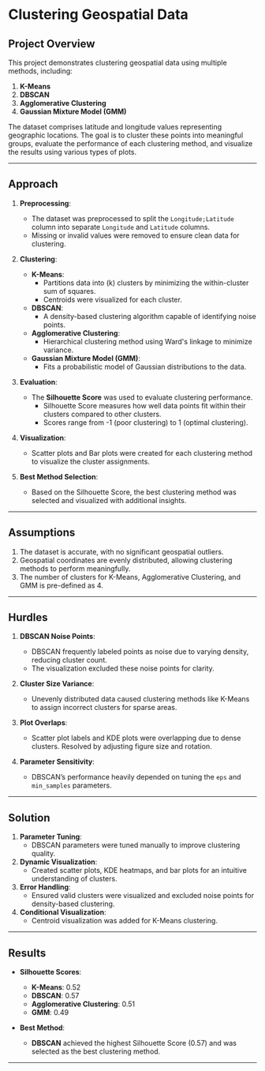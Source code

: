 # Clustering Geospatial Data

## Project Overview
This project demonstrates clustering geospatial data using multiple methods, including:
1. **K-Means**
2. **DBSCAN**
3. **Agglomerative Clustering**
4. **Gaussian Mixture Model (GMM)**

The dataset comprises latitude and longitude values representing geographic locations. The goal is to cluster these points into meaningful groups, evaluate the performance of each clustering method, and visualize the results using various types of plots.

---

## Approach
1. **Preprocessing**:
   - The dataset was preprocessed to split the `Longitude;Latitude` column into separate `Longitude` and `Latitude` columns.
   - Missing or invalid values were removed to ensure clean data for clustering.

2. **Clustering**:
   - **K-Means**:
     - Partitions data into \(k\) clusters by minimizing the within-cluster sum of squares.
     - Centroids were visualized for each cluster.
   - **DBSCAN**:
     - A density-based clustering algorithm capable of identifying noise points.
   - **Agglomerative Clustering**:
     - Hierarchical clustering method using Ward's linkage to minimize variance.
   - **Gaussian Mixture Model (GMM)**:
     - Fits a probabilistic model of Gaussian distributions to the data.

3. **Evaluation**:
   - The **Silhouette Score** was used to evaluate clustering performance.
     - Silhouette Score measures how well data points fit within their clusters compared to other clusters.
     - Scores range from -1 (poor clustering) to 1 (optimal clustering).

4. **Visualization**:
   - Scatter plots and Bar plots were created for each clustering method to visualize the cluster assignments.

5. **Best Method Selection**:
   - Based on the Silhouette Score, the best clustering method was selected and visualized with additional insights.

---

## Assumptions
1. The dataset is accurate, with no significant geospatial outliers.
2. Geospatial coordinates are evenly distributed, allowing clustering methods to perform meaningfully.
3. The number of clusters for K-Means, Agglomerative Clustering, and GMM is pre-defined as 4.

---

## Hurdles
1. **DBSCAN Noise Points**:
   - DBSCAN frequently labeled points as noise due to varying density, reducing cluster count.
   - The visualization excluded these noise points for clarity.
   
2. **Cluster Size Variance**:
   - Unevenly distributed data caused clustering methods like K-Means to assign incorrect clusters for sparse areas.
   
3. **Plot Overlaps**:
   - Scatter plot labels and KDE plots were overlapping due to dense clusters. Resolved by adjusting figure size and rotation.

4. **Parameter Sensitivity**:
   - DBSCAN’s performance heavily depended on tuning the `eps` and `min_samples` parameters.

---

## Solution
1. **Parameter Tuning**:
   - DBSCAN parameters were tuned manually to improve clustering quality.
2. **Dynamic Visualization**:
   - Created scatter plots, KDE heatmaps, and bar plots for an intuitive understanding of clusters.
3. **Error Handling**:
   - Ensured valid clusters were visualized and excluded noise points for density-based clustering.
4. **Conditional Visualization**:
   - Centroid visualization was added for K-Means clustering.

---

## Results
- **Silhouette Scores**:
  - **K-Means**: 0.52
  - **DBSCAN**: 0.57
  - **Agglomerative Clustering**: 0.51
  - **GMM**: 0.49

- **Best Method**: 
  - **DBSCAN** achieved the highest Silhouette Score (0.57) and was selected as the best clustering method.

---

